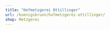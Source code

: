 ```yaml
---
title: "Hofmetzgerei Ottillinger"
url: /koenigsbrunn/hofmetzgerei-ottillinger/
shop: Metzgerei
---
```

